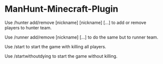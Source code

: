 # ManHunt-Minecraft-Plugin
Use /hunter add/remove [nickname] [nickname] [...] to add or remove players to hunter team.

Use /runner add/remove [nickname] [...] to do the same but to runner team. 

Use /start to start the game with killing all players.

Use /startwithoutdying to start the game without killing.
